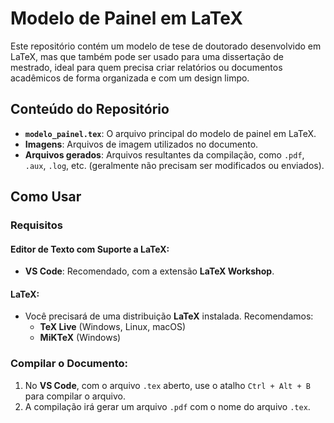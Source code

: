 # Modelo de Painel em LaTeX

Este repositório contém um modelo de tese de doutorado desenvolvido em LaTeX, mas que também pode ser usado para uma dissertação de mestrado, ideal para quem precisa criar relatórios ou documentos acadêmicos de forma organizada e com um design limpo.

## Conteúdo do Repositório

- **`modelo_painel.tex`**: O arquivo principal do modelo de painel em LaTeX.
- **Imagens**: Arquivos de imagem utilizados no documento.
- **Arquivos gerados**: Arquivos resultantes da compilação, como `.pdf`, `.aux`, `.log`, etc. (geralmente não precisam ser modificados ou enviados).

## Como Usar

### Requisitos

#### Editor de Texto com Suporte a LaTeX:
- **VS Code**: Recomendado, com a extensão **LaTeX Workshop**.

#### LaTeX:
- Você precisará de uma distribuição **LaTeX** instalada. Recomendamos:
  - **TeX Live** (Windows, Linux, macOS)
  - **MiKTeX** (Windows)

### Compilar o Documento:
1. No **VS Code**, com o arquivo `.tex` aberto, use o atalho `Ctrl + Alt + B` para compilar o arquivo.
2. A compilação irá gerar um arquivo `.pdf` com o nome do arquivo `.tex`.